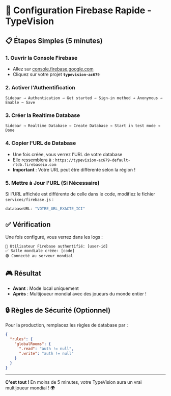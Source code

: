 # 🚀 Configuration Firebase Rapide - TypeVision

## 📋 Étapes Simples (5 minutes)

### 1. Ouvrir la Console Firebase
- Allez sur [console.firebase.google.com](https://console.firebase.google.com)
- Cliquez sur votre projet **`typevision-ac679`**

### 2. Activer l'Authentification
```
Sidebar → Authentication → Get started → Sign-in method → Anonymous → Enable → Save
```

### 3. Créer la Realtime Database
```
Sidebar → Realtime Database → Create Database → Start in test mode → Done
```

### 4. Copier l'URL de Database
- Une fois créée, vous verrez l'URL de votre database
- Elle ressemblera à : `https://typevision-ac679-default-rtdb.firebaseio.com`
- **Important** : Votre URL peut être différente selon la région !

### 5. Mettre à Jour l'URL (Si Nécessaire)
Si l'URL affichée est différente de celle dans le code, modifiez le fichier `services/firebase.js` :

```javascript
databaseURL: "VOTRE_URL_EXACTE_ICI"
```

## ✅ Vérification

Une fois configuré, vous verrez dans les logs :
```
🔐 Utilisateur Firebase authentifié: [user-id]
✅ Salle mondiale créée: [code]
🟢 Connecté au serveur mondial
```

## 🎮 Résultat

- **Avant** : Mode local uniquement
- **Après** : Multijoueur mondial avec des joueurs du monde entier !

## 🔒 Règles de Sécurité (Optionnel)

Pour la production, remplacez les règles de database par :

```json
{
  "rules": {
    "globalRooms": {
      ".read": "auth != null",
      ".write": "auth != null"
    }
  }
}
```

---

**C'est tout !** En moins de 5 minutes, votre TypeVision aura un vrai multijoueur mondial ! 🌍
